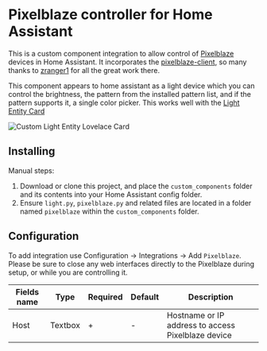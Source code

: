 # Pixelblaze controller for Home Assistant
This is a custom component integration to allow control of [Pixelblaze](https://electromage.com/) devices in Home Assistant.  It incorporates the [pixelblaze-client](https://github.com/zranger1/pixelblaze-client), so many thanks to [zranger1](https://github.com/zranger1) for all the great work there. 

This component appears to home assistant as a light device which you can control the brightness, the pattern from the installed pattern list, and if the pattern supports it, a single color picker.  This works well with the [Light Entity Card](https://github.com/ljmerza/light-entity-card)

![Custom Light Entity Lovelace Card](https://github.com/vutang50/homeassistant-pixelblaze/blob/main/img/fullcard.png?raw=true)



## Installing

Manual steps:
1. Download or clone this project, and place the `custom_components` folder and its contents into your Home Assistant config folder.
2. Ensure `light.py`, `pixelblaze.py` and related files are located in a folder named `pixelblaze` within the `custom_components` folder.


## Configuration
To add integration use Configuration -> Integrations -> Add `Pixelblaze`.  Please be sure to close any web interfaces directly to the Pixelblaze during setup, or while you are controlling it.  


Fields name | Type | Required | Default | Description
--- | --- | --- | --- | --- |
Host | Textbox | + | - | Hostname or IP address to access Pixelblaze device


